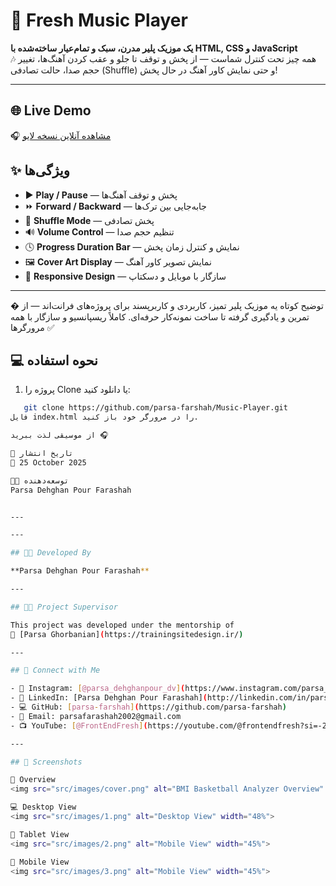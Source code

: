# 🎵 Fresh Music Player  

**یک موزیک پلیر مدرن، سبک و تمام‌عیار ساخته‌شده با HTML, CSS و JavaScript**  
🎶 همه چیز تحت کنترل شماست — از پخش و توقف تا جلو و عقب کردن آهنگ‌ها، تغییر حجم صدا، حالت تصادفی (Shuffle) و حتی نمایش کاور آهنگ در حال پخش!  

---

## 🌐 Live Demo  
🎧 [مشاهده آنلاین نسخه لایو](https://parsa-farshah.github.io/fresh-music/) 



## ✨ ویژگی‌ها  

- ▶️ **Play / Pause** — پخش و توقف آهنگ‌ها  
- ⏩ **Forward / Backward** — جابه‌جایی بین ترک‌ها  
- 🔀 **Shuffle Mode** — پخش تصادفی  
- 🔊 **Volume Control** — تنظیم حجم صدا  
- 🕓 **Progress Duration Bar** — نمایش و کنترل زمان پخش  
- 🖼️ **Cover Art Display** — نمایش تصویر کاور آهنگ  
- 📱 **Responsive Design** — سازگار با موبایل و دسکتاپ  

---


� توضیح کوتاه
یه موزیک پلیر تمیز، کاربردی و کاربرپسند برای پروژه‌های فرانت‌اند —
از تمرین و یادگیری گرفته تا ساخت نمونه‌کار حرفه‌ای.
کاملاً ریسپانسیو و سازگار با همه مرورگرها ✅


## 💻 نحوه استفاده  

1. پروژه را Clone یا دانلود کنید:  

```bash
   git clone https://github.com/parsa-farshah/Music-Player.git
فایل index.html را در مرورگر خود باز کنید.

از موسیقی لذت ببرید 🎧

📅 تاریخ انتشار
📆 25 October 2025

👨‍💻 توسعه‌دهنده
Parsa Dehghan Pour Farashah


---

---

## 👨‍💻 Developed By

**Parsa Dehghan Pour Farashah**

---

## 👨‍🏫 Project Supervisor

This project was developed under the mentorship of  
🔗 [Parsa Ghorbanian](https://trainingsitedesign.ir/)

---

## 📲 Connect with Me

- 📸 Instagram: [@parsa_dehghanpour_dv](https://www.instagram.com/parsa_dehghanpour_dv?igsh=eHkwNWhsa3I4ZWVp)
- 💼 LinkedIn: [Parsa Dehghan Pour Farashah](http://linkedin.com/in/parsa-dehghan-pour-farashah-85ab04250)
- 💻 GitHub: [parsa-farshah](https://github.com/parsa-farshah)
- 📩 Email: parsafarashah2002@gmail.com
- 📺 YouTube: [@FrontEndFresh](https://youtube.com/@frontendfresh?si=-2WsIYe-KBTUfwyu)

---

## 📸 Screenshots

🌟 Overview  
<img src="src/images/cover.png" alt="BMI Basketball Analyzer Overview" width="100%">

💻 Desktop View  
<img src="src/images/1.png" alt="Desktop View" width="48%">

📱 Tablet View  
<img src="src/images/2.png" alt="Mobile View" width="45%">

📱 Mobile View  
<img src="src/images/3.png" alt="Mobile View" width="45%">
